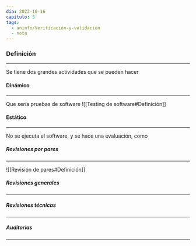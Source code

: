 ```yaml
---
dia: 2023-10-16
capitulo: 5
tags:
  - aninfo/Verificación-y-validación
  - nota
---
```

### Definición
---
Se tiene dos grandes actividades que se pueden hacer 

#### Dinámico
---
Que sería pruebas de software
![[Testing de software#Definición]]

#### Estático
---
No se ejecuta el software, y se hace una evaluación, como

##### Revisiones por pares
---
![[Revisión de pares#Definición]]

##### Revisiones generales
---

##### Revisiones técnicas
---

##### Auditorias
---

